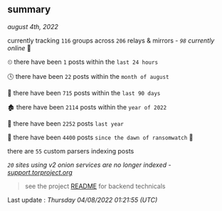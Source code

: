 
## summary
_august 4th, 2022_

currently tracking `116` groups across `206` relays & mirrors - _`98` currently online_ 📡

⏲ there have been `1` posts within the `last 24 hours`

🕓 there have been `22` posts within the `month of august`

📅 there have been `715` posts within the `last 90 days`

🏚 there have been `2114` posts within the `year of 2022`

🚀 there have been `2252` posts `last year`

🦕 there have been `4400` posts `since the dawn of ransomwatch` 🐣

there are `55` custom parsers indexing posts

_`20` sites using v2 onion services are no longer indexed - [support.torproject.org](https://support.torproject.org/onionservices/v2-deprecation/)_

> see the project [README](https://github.com/jmousqueton/ransomwatch#readme) for backend technicals



Last update : _Thursday 04/08/2022 01:21:55 (UTC)_

